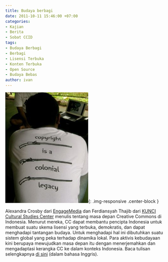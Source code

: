 ```yaml
---
title: Budaya berbagi
date: 2011-10-11 15:46:00 +07:00
categories:
- Kajian
- Berita
- Sobat CCID
tags:
- Budaya Berbagi
- Berbagi
- Lisensi Terbuka
- Konten Terbuka
- Open Source
- Budaya Bebas
author: ivan
---
```


![crosbythajib1.jpg](/uploads/crosbythajib1.jpg){: .img-responsive .center-block }

Alexandra Crosby dari [EngageMedia](http://www.engagemedia.org) dan Ferdiansyah Thajib dari [KUNCI Cultural Studies Center](http://www.kunci.or.id) menulis tentang masa depan Creative Commons di Indonesia. Menurut mereka, CC dapat membantu pencipta Indonesia untuk membuat suatu skema lisensi yang terbuka, demokratis, dan dapat menghadapi tantangan budaya. Untuk menghadapi hal ini dibutuhkan suatu sistem global yang peka terhadap dinamika lokal. Para aktivis kebudayaan kini berupaya mewujudkan masa depan itu dengan menerjemahkan dan mengadaptasi kerangka CC ke dalam konteks Indonesia. Baca tulisan selengkapnya [di sini](http://www.insideindonesia.org/stories/a-culture-of-sharing-09101479) (dalam bahasa Inggris).